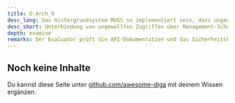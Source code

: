 ```yaml
---
title: O.Arch_9
desc_long: Das Hintergrundsystem MUSS so implementiert sein, dass ungewollte Zugriffe über eventuelle Management-Schnittstellen effektiv unterbunden werden. Insbesondere bei externem Hosting (s. Kapitel 2.3.2) und Cloud-Diensten (s. Kapitel 2.3.3) MUSS sichergestellt werden, dass der Betreiber Zugriffsmöglichkeiten zwischen verschiedenen Kunden unterbindet.
desc_short: Unterbindung von ungewollten Zugriffen über Management-Schnittstellen.
depth: examine
remarks: Der Evaluator prüft die API-Dokumentation und das Sicherheitskonzept der Management-Schnittstellen. Er prüft durch Quelltextanalyse und praktische Tests die Effektivität der umgesetzten Maßnahmen.
---
```


## Noch keine Inhalte

Du kannst diese Seite unter [github.com/awesome-diga](https://github.com/awesome-diga/tr-faq) mit deinem Wissen ergänzen.
